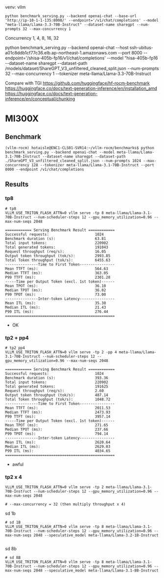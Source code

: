 venv: vllm
```
python benchmark_serving.py --backend openai-chat --base-url 'http://ip-10-1-1-135:8000/' --endpoint='/v1/chat/completions' --model "meta-llama/Llama-3.3-70B-Instruct" --dataset-name sharegpt --num-prompts 32 --max-concurrency 1
```

Concurrency 1, 4, 8, 16, 32

python benchmark_serving.py --backend openai-chat --host ssh-ubitus-a01c8ddb1cf77c36.elb.ap-northeast-1.amazonaws.com --port 8000 --endpoint='/shisa-405b-fp16/v1/chat/completions' --model "hisa-405b-fp16 --dataset-name sharegpt --dataset-path /models/dataset/ShareGPT_V3_unfiltered_cleaned_split.json --num-prompts 32 --max-concurrency 1 --tokenizer meta-llama/Llama-3.3-70B-Instruct

Compare with TGI
https://github.com/huggingface/hf-rocm-benchmark
https://huggingface.co/docs/text-generation-inference/en/installation_amd
https://huggingface.co/docs/text-generation-inference/en/conceptual/chunking



# MI300X
## Benchmark
```
(vllm-rocm) hotaisle@ENC1-CLS01-SVR14:~/vllm-rocm/benchmarks$ python benchmark_serving.py --backend openai-chat --model meta-llama/Llama-3.1-70B-Instruct --dataset-name sharegpt --dataset-path ./ShareGPT_V3_unfiltered_cleaned_split.json --num-prompts 1024 --max-concurrency 128 --tokenizer meta-llama/Llama-3.1-70B-Instruct --port 8000 --endpoint /v1/chat/completions
```
## Results

### tp8
```
# tp8
VLLM_USE_TRITON_FLASH_ATTN=0 vllm serve -tp 8 meta-llama/Llama-3.1-70B-Instruct --num-scheduler-steps 12 --gpu_memory_utilization=0.96 --max-num-seqs 2048

============ Serving Benchmark Result ============
Successful requests:                     1024      
Benchmark duration (s):                  63.81     
Total input tokens:                      220902    
Total generated tokens:                  191043    
Request throughput (req/s):              16.05     
Output token throughput (tok/s):         2993.85   
Total Token throughput (tok/s):          6455.63   
---------------Time to First Token----------------
Mean TTFT (ms):                          564.63    
Median TTFT (ms):                        363.05    
P99 TTFT (ms):                           2301.28   
-----Time per Output Token (excl. 1st token)------
Mean TPOT (ms):                          36.10     
Median TPOT (ms):                        36.02     
P99 TPOT (ms):                           73.00     
---------------Inter-token Latency----------------
Mean ITL (ms):                           35.30     
Median ITL (ms):                         21.43     
P99 ITL (ms):                            276.44    
==================================================
```
- OK
### tp2 + pp4
```
# tp2 pp4
VLLM_USE_TRITON_FLASH_ATTN=0 vllm serve -tp 2 -pp 4 meta-llama/Llama-3.1-70B-Instruct --num-scheduler-steps 12 --gpu_memory_utilization=0.96 --max-num-seqs 2048

============ Serving Benchmark Result ============
Successful requests:                     1024      
Benchmark duration (s):                  393.36    
Total input tokens:                      220902    
Total generated tokens:                  191625    
Request throughput (req/s):              2.60      
Output token throughput (tok/s):         487.14    
Total Token throughput (tok/s):          1048.72   
---------------Time to First Token----------------
Mean TTFT (ms):                          2011.53   
Median TTFT (ms):                        2473.93   
P99 TTFT (ms):                           3957.14   
-----Time per Output Token (excl. 1st token)------
Mean TPOT (ms):                          271.65    
Median TPOT (ms):                        237.66    
P99 TPOT (ms):                           794.14    
---------------Inter-token Latency----------------
Mean ITL (ms):                           2620.64   
Median ITL (ms):                         2629.03   
P99 ITL (ms):                            4034.65   
==================================================
```
- awful
### tp2 x 4
```
VLLM_USE_TRITON_FLASH_ATTN=0 vllm serve -tp 2 meta-llama/Llama-3.1-70B-Instruct --num-scheduler-steps 12 --gpu_memory_utilization=0.96 --max-num-seqs 2048

# --max-concurrency = 32 (then multiply throughput x 4)
```

sd 1b
```
# sd 1B
VLLM_USE_TRITON_FLASH_ATTN=0 vllm serve -tp 8 meta-llama/Llama-3.1-70B-Instruct --num-scheduler-steps 12 --gpu_memory_utilization=0.96 --max-num-seqs 2048 --speculative_model meta-llama/Llama-3.2-1B-Instruct


```
sd 8b

```
# sd 8B
VLLM_USE_TRITON_FLASH_ATTN=0 vllm serve -tp 8 meta-llama/Llama-3.1-70B-Instruct --num-scheduler-steps 12 --gpu_memory_utilization=0.96 --max-num-seqs 2048 --speculative_model meta-llama/Llama-3.1-8B-Instruct
```
